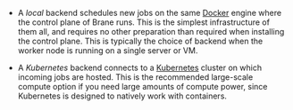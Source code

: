 - A _local_ backend schedules new jobs on the same [Docker](https://docker.com) engine where the control plane of Brane runs. This is the simplest infrastructure of them all, and requires no other preparation than required when installing the control plane. This is typically the choice of backend when the worker node is running on a single server or VM.
<!-- - A _VM_ backend uses an SSH connection (via the [Xenon](https://github.com/xenon-middleware/xenon) middleware) to launch jobs on the Docker engine of another server or VM. This is typically useful for simple setups that still emphasise a split between a local control plane and a local compute plane, but don't have extensive clusters to connect to.  -->
- A _Kubernetes_ backend connects to a [Kubernetes](https://kubernetes.io) cluster on which incoming jobs are hosted. This is the recommended large-scale compute option if you need large amounts of compute power, since Kubernetes is designed to natively work with containers.
<!-- - A _Slurm_ backend connects to a [Slurm](https://www.schedmd.com/) cluster on which incoming jobs are hosted. This infrastructure type may be harder to setup, as Slurm does not have any builtin container support. However, when setup properly, it can be used to connect to existing large-scale compute clusters to execute Brane jobs on. -->

